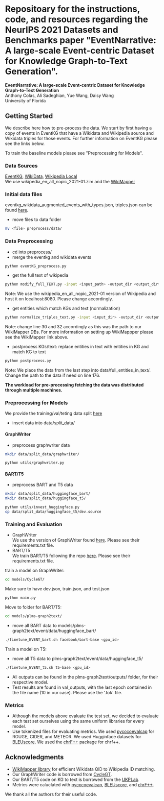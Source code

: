 # Repositoary for the instructions, code, and resources regarding the NeurIPS 2021 Datasets and Benchmarks paper "EventNarrative: A large-scale Event-centric Dataset for Knowledge Graph-to-Text Generation".

**EventNarrative: A large-scale Event-centric Dataset for Knowledge Graph-to-Text Generation** <br>
Anthony Colas, Ali Sadeghian, Yue Wang, Daisy Wang<br>
University of Florida <br>

## Getting Started
We describe here how to pre-process the data. We start by first having a copy of events in EventKG that have a Wikidata and Wikipedia source and Wikidata triples for those events. For further information on EventKG please see the links below.

To train the baseline models please see "Preprocessing for Models".

### Data Sources
[EventKG](http://eventkg.l3s.uni-hannover.de/),
[WikiData](https://www.wikidata.org/wiki/Wikidata:Database_download),
[Wikipedia Local](https://github.com/ipfs/distributed-wikipedia-mirror)<br>
We use wikipedia_en_all_nopic_2021-01.zim and the [WikiMapper](https://github.com/jcklie/wikimapper)

### Initial data files
eventkg_wikidata_augmented_events_with_types.json, triples.json can be found [here](https://drive.google.com/file/d/1jNiZqIsvD0vXY001zkH5SoqTR2kc-1cq/view?usp=sharing).
- move files to data folder
```bash
mv <file> preprocess/data/
```

### Data Preprocessing
- cd into preprocess/
- merge the eventkg and wikidata events 
```bash
python eventKG_preprocess.py
```

- get the full text of wikipedia
```bash
python modify_full_TEXT.py -input <input_path> -output_dir <output_dir>
```
Note: We use the wikipedia_en_all_nopic_2021-01 version of Wikipedia and host it on localhost:8080. Please change accordingly.

- get entities which match KGs and text (normalization)
```bash
python normalize_triples_text.py -input <input_dir> -output_dir <output_file>
```
Note: change line 30 and 32 accordingly as this was the path to our WikiMapper DBs. For more information on setting up WikiMappper please see the WikiMapper link above.

- postprocess KGs/text: replace entities in text with entities in KG and match KG to text
```bash
python postprocess.py
```
Note: We place the data from the last step into data/full_entities_in_text/. Change the path to the data if need on line 176.

**The workload for pre-processing fetching the data was distributed through multiple machines.**

### Preprocessing for Models
We provide the training/val/teting data split [here](www.kaggle.com/dataset/551460c9e6dc73dfdf5bafa1b8a3ac8217c13b3845a602a68f049d1d08237d47)

- insert data into data/split_data/

#### GraphWriter 
- preprocess graphwriter data
```bash
mkdir data/split_data/graphwriter/
```
```bash
python utils/graphwriter.py
```

#### BART/T5
- preprocess BART and T5 data
```bash
mkdir data/split_data/huggingface_bart/
mkdir data/split_data/huggingface_t5/
```
```bash
python utils/invest_huggingface.py
cp data/split_data/huggingface_t5/dev.source
```
### Training and Evaluation
- GraphWriter<br>
We use the version of GraphWriter found [here](https://github.com/QipengGuo/CycleGT). Please see their requirements.txt file.
- BART/T5<br>
We train BART/T5 following the repo [here](https://github.com/UKPLab/plms-graph2text). Please see their requirements.txt file.

train a model on GraphWriter:
```bash
cd models/CycleGT/
```
Make sure to have dev.json, train.json, and test.json
```bash
python main.py
```

Move to folder for BART/T5:
```bash
cd models/plms-graph2text/
```
- move all BART data to models/plms-graph2text/event/data/huggingface_bart/
```bash
./finetune_EVENT_bart.sh facebook/bart-base <gpu_id>
```

Train a model on T5:
-  move all T5 data to plms-graph2text/event/data/huggingface_t5/
```bash
./finetune_EVENT_t5.sh t5-base <gpu_id>
```

- All outputs can be found in the plms-graph2text/outputs/ folder, for their respective model. 
- Test results are found in val_outputs, with the last epoch contained in the file name (10 in our case). Please use the '.tok' file.


### Metrics
- Although the models above evaluate the test set, we decided to evaluate each test set ourselves using the same uniform libraries for every model.
- Use tokenized files for evaluating metrics.
We used [pycocoevalcap](https://github.com/salaniz/pycocoevalcap) for ROUGE, CIDER, and METEOR.
We used Hugginface datasets for [BLEUscore](https://github.com/huggingface/datasets).
We used the [chrF++](https://github.com/m-popovic/chrF) package for chrf++.

## Acknowledgments
- [WikiMapper library]((https://github.com/m-popovic/chrF)) for efficient Wikidata QID to Wikipedia ID matching.<br>
- Our GraphWriter code is borrowed from [CycleGT](https://github.com/QipengGuo/CycleGT).<br>
- Our BART/T5 code on KG to text is borrowed from the [UKPLab](https://github.com/UKPLab/plms-graph2text).<br>
- Metrics were caluclated with [pycocoevalcap](https://github.com/salaniz/pycocoevalcap), [BLEUscore](https://github.com/huggingface/datasets), and [chrF++](https://github.com/m-popovic/chrF).

We thank all the authors for their useful code.

